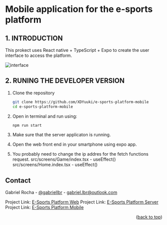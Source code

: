 # Mobile application for the e-sports platform

## 1. INTRODUCTION
This prokect uses React native + TypeScript + Expo to create the user interface to access the platform.

![interface](/public/readme-introduction-cover.png)

## 2. RUNING THE DEVELOPER VERSION
1. Clone the repository
   ```sh
   git clone https://github.com/XDYuuki/e-sports-platform-mobile
   cd e-sports-platform-mobile
   ```
2. Open in terminal and run using:
   ```sh
   npm run start
   ```
3. Make sure that the server applicaton is running.

4. Open the web front end in your smartphone using expo app.

5. You probably need to change the ip addres for the fetch functions request.
   src/screens/Game/index.tsx - useEffect()
   src/screens/Home.index.tsx - useEffect()

## Contact

Gabriel Rocha - [@gabriellbr](https://www.linkedin.com/in/gabriellbr/) - gabriel.lbr@outlook.com

Project Link: [E-Sports Platform Web](https://github.com/XDYuuki/e-sports-platform-web)
Project Link: [E-Sports Platform Server](https://github.com/XDYuuki/e-sports-platform-server)
Project Link: [E-Sports Platform Mobile](https://github.com/XDYuuki/e-sports-platform-mobile)

<p align="right">(<a href="# Web application for the e-sports platform">back to top</a>)</p>


[linkedin-gabriel]: https://www.linkedin.com/in/gabriellbr/